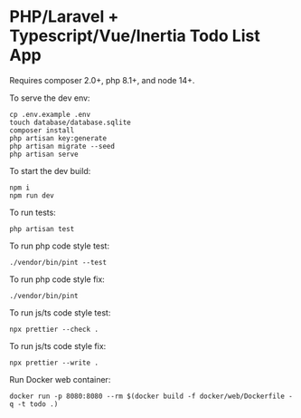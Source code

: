 # PHP/Laravel + Typescript/Vue/Inertia Todo List App

Requires composer 2.0+, php 8.1+, and node 14+.

To serve the dev env:
```
cp .env.example .env
touch database/database.sqlite
composer install
php artisan key:generate
php artisan migrate --seed
php artisan serve
```

To start the dev build:
```
npm i
npm run dev
```
To run tests:
```
php artisan test
```

To run php code style test:
```
./vendor/bin/pint --test
```

To run php code style fix:
```
./vendor/bin/pint
```

To run js/ts code style test:
```
npx prettier --check .
```

To run js/ts code style fix:
```
npx prettier --write .
```

Run Docker web container:
```
docker run -p 8080:8080 --rm $(docker build -f docker/web/Dockerfile -q -t todo .)


```

